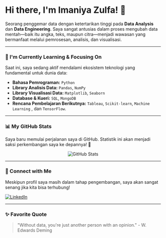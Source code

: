 # Hi there, I'm Imaniya Zulfa! 👋

<p>
  Seorang penggemar data dengan ketertarikan tinggi pada <b>Data Analysis</b> dan <b>Data Engineering</b>. Saya sangat antusias dalam proses mengubah data mentah—baik itu angka, teks, maupun citra—menjadi wawasan yang bermanfaat melalui pemrosesan, analisis, dan visualisasi.
</p>

---

### 🌱 I'm Currently Learning & Focusing On

Saat ini, saya sedang aktif mendalami ekosistem teknologi yang fundamental untuk dunia data:

* **Bahasa Pemrograman:** `Python`
* **Library Analisis Data:** `Pandas`, `NumPy`
* **Library Visualisasi Data:** `Matplotlib`, `Seaborn`
* **Database & Kueri:** `SQL`, `MongoDB`
* **Rencana Pembelajaran Berikutnya:** `Tableau`, `Scikit-learn`, `Machine Learning` , dan `TensorFlow`.

---

### 📊 My GitHub Stats

Saya baru memulai perjalanan saya di GitHub. Statistik ini akan menjadi saksi perkembangan saya ke depannya! 🚀

<p align="center">
  <img src="https://github-readme-stats.vercel.app/api?username=imaniya01&show_icons=true&theme=tokyonight" alt="GitHub Stats">
</p>

---

### 🔗 Connect with Me

<p>
  Meskipun profil saya masih dalam tahap pengembangan, saya akan sangat senang jika kita bisa terhubung!
</p>

[![LinkedIn](https://img.shields.io/badge/LinkedIn-0A66C2?style=for-the-badge&logo=linkedin&logoColor=white)](https://www.linkedin.com/in/imaniya-zulfa-mumtaza-359953333/)

---

### ✨ Favorite Quote

> "Without data, you're just another person with an opinion." - W. Edwards Deming
